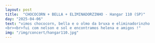 ```yaml
---
layout: post
title:  "CHOCOCORN + BELLA + ELIMINADORZINHO - Hangar 110 (SP)"
day: "2025-04-06"
text: "vimos chococorn, bella e o olmo da bruxa e eliminadorinzho
<br><br>fui com nelson e sol e encontramos helena e amigos !"
img: "/img/concert/hangar110.jpg"
---
```

